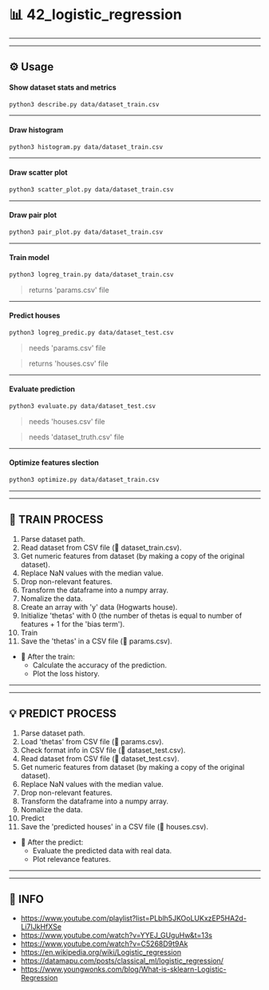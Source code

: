 # 📊 42_logistic_regression

---
---

## ⚙️ Usage

#### Show dataset stats and metrics
```sh
python3 describe.py data/dataset_train.csv
```

---

#### Draw histogram
```sh
python3 histogram.py data/dataset_train.csv
```

---

#### Draw scatter plot
```sh
python3 scatter_plot.py data/dataset_train.csv
```

---

#### Draw pair plot
```sh
python3 pair_plot.py data/dataset_train.csv
```

---

#### Train model
```sh
python3 logreg_train.py data/dataset_train.csv
```
> returns 'params.csv' file

---

#### Predict houses
```sh
python3 logreg_predic.py data/dataset_test.csv
```
> needs 'params.csv' file

> returns 'houses.csv' file

---

#### Evaluate prediction
```sh
python3 evaluate.py data/dataset_test.csv
```
> needs 'houses.csv' file

> needs 'dataset_truth.csv' file

---

#### Optimize features slection
```sh
python3 optimize.py data/dataset_train.csv
```

---
---

## 🚀 TRAIN PROCESS
1.  Parse dataset path.
2.  Read dataset from CSV file (📝 dataset_train.csv).
3.  Get numeric features from dataset (by making a copy of the original dataset).
4.  Replace NaN values with the median value.
5.  Drop non-relevant features.
6.  Transform the dataframe into a numpy array.
7.  Nomalize the data.
8.  Create an array with 'y' data (Hogwarts house).
9.  Initialize 'thetas' with 0 (the number of thetas is equal to number of features + 1 for the 'bias term').
10. Train
11. Save the 'thetas' in a CSV file (📝 params.csv).

*   🏁 After the train:
    *  Calculate the accuracy of the prediction.
    *  Plot the loss history.

---
---

## 💡 PREDICT PROCESS
1.  Parse dataset path.
2.  Load 'thetas' from CSV file (📝 params.csv).
3.  Check format info in CSV file (📝 dataset_test.csv).
4.  Read dataset from CSV file (📝 dataset_test.csv).
5.  Get numeric features from dataset (by making a copy of the original dataset).
6.  Replace NaN values with the median value.
7.  Drop non-relevant features.
8.  Transform the dataframe into a numpy array.
9.  Nomalize the data.
10. Predict
11. Save the 'predicted houses' in a CSV file (📝 houses.csv).

*   🏁 After the predict:
    *  Evaluate the predicted data with real data.
    *  Plot relevance features.

---
---

## 📖 INFO
+ https://www.youtube.com/playlist?list=PLblh5JKOoLUKxzEP5HA2d-Li7IJkHfXSe
+ https://www.youtube.com/watch?v=YYEJ_GUguHw&t=13s
+ https://www.youtube.com/watch?v=C5268D9t9Ak
+ https://en.wikipedia.org/wiki/Logistic_regression
+ https://datamapu.com/posts/classical_ml/logistic_regression/
+ https://www.youngwonks.com/blog/What-is-sklearn-Logistic-Regression
